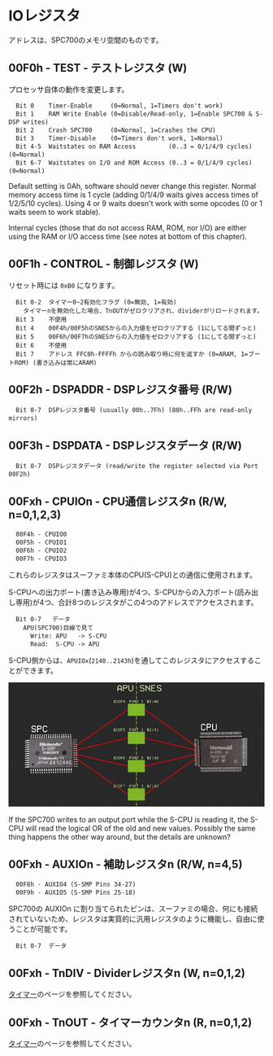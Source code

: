 # IOレジスタ

アドレスは、SPC700のメモリ空間のものです。

## 00F0h - TEST - テストレジスタ (W)

プロセッサ自体の動作を変更します。

```
  Bit 0    Timer-Enable     (0=Normal, 1=Timers don't work)
  Bit 1    RAM Write Enable (0=Disable/Read-only, 1=Enable SPC700 & S-DSP writes)
  Bit 2    Crash SPC700     (0=Normal, 1=Crashes the CPU)
  Bit 3    Timer-Disable    (0=Timers don't work, 1=Normal)
  Bit 4-5  Waitstates on RAM Access         (0..3 = 0/1/4/9 cycles) (0=Normal)
  Bit 6-7  Waitstates on I/O and ROM Access (0..3 = 0/1/4/9 cycles) (0=Normal)
```

Default setting is 0Ah, software should never change this register. Normal memory access time is 1 cycle (adding 0/1/4/9 waits gives access times of 1/2/5/10 cycles). Using 4 or 9 waits doesn't work with some opcodes (0 or 1 waits seem to work stable).

Internal cycles (those that do not access RAM, ROM, nor I/O) are either using the RAM or I/O access time (see notes at bottom of this chapter).

## 00F1h - CONTROL - 制御レジスタ (W)

リセット時には `0xB0` になります。

```
  Bit 0-2  タイマー0~2有効化フラグ (0=無効, 1=有効)
    タイマーnを無効化した場合、TnOUTがゼロクリアされ、dividerがリロードされます。
  Bit 3    不使用
  Bit 4    00F4h/00F5hのSNESからの入力値をゼロクリアする (1にしてる間ずっと)
  Bit 5    00F6h/00F7hのSNESからの入力値をゼロクリアする (1にしてる間ずっと)
  Bit 6    不使用
  Bit 7    アドレス FFC0h-FFFFh からの読み取り時に何を返すか (0=ARAM, 1=ブートROM) (書き込みは常にARAM)
```

## 00F2h - DSPADDR - DSPレジスタ番号 (R/W)

```
  Bit 0-7  DSPレジスタ番号 (usually 00h..7Fh) (80h..FFh are read-only mirrors)
```

## 00F3h - DSPDATA - DSPレジスタデータ (R/W)

```
  Bit 0-7  DSPレジスタデータ (read/write the register selected via Port 00F2h)
```

## 00Fxh - CPUIOn - CPU通信レジスタn (R/W, n=0,1,2,3)

```
  00F4h - CPUIO0
  00F5h - CPUIO1
  00F6h - CPUIO2
  00F7h - CPUIO3
```

これらのレジスタはスーファミ本体のCPU(S-CPU)との通信に使用されます。

S-CPUへの出力ポート(書き込み専用)が4つ、S-CPUからの入力ポート(読み出し専用)が4つ、合計8つのレジスタがこの4つのアドレスでアクセスされます。

```
  Bit 0-7   データ
    APU(SPC700)目線で見て
      Write: APU   -> S-CPU
      Read:  S-CPU -> APU
```

S-CPU側からは、`APUIOx`(`2140..2143h`)を通してこのレジスタにアクセスすることができます。

<img src="../../images/sound/com.webp" width="640" />

If the SPC700 writes to an output port while the S-CPU is reading it, the S-CPU will read the logical OR of the old and new values. Possibly the same thing happens the other way around, but the details are unknown?

## 00Fxh - AUXIOn - 補助レジスタn (R/W, n=4,5)

```
  00F8h - AUXIO4 (S-SMP Pins 34-27)
  00F9h - AUXIO5 (S-SMP Pins 25-18)
```

SPC700の AUXIOn に割り当てられたピンは、スーファミの場合、何にも接続されていないため、レジスタは実質的に汎用レジスタのように機能し、自由に使うことが可能です。

```
  Bit 0-7  データ
```

## 00Fxh - TnDIV - Dividerレジスタn (W, n=0,1,2)

[タイマー](timer.md)のページを参照してください。

## 00Fxh - TnOUT - タイマーカウンタn (R, n=0,1,2)

[タイマー](timer.md)のページを参照してください。


